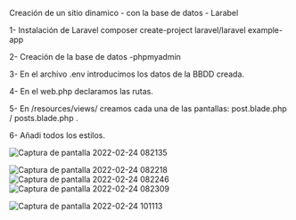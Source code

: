 Creación de un sitio dinamico - con la base de datos - Larabel

1- Instalación de Laravel composer create-project laravel/laravel example-app

2- Creación de la base de datos -phpmyadmin

3- En el archivo .env introducimos los datos de la BBDD creada.

4- En el web.php declaramos las rutas.

5- En /resources/views/ creamos cada una de las pantallas: post.blade.php / posts.blade.php .

6- Añadi todos los estilos.

![Captura de pantalla 2022-02-24 082135](https://user-images.githubusercontent.com/91055703/155477454-68a9e38c-8646-4582-8372-2b7d5063036b.png)

![Captura de pantalla 2022-02-24 082218](https://user-images.githubusercontent.com/91055703/155477539-151c785f-1a49-4b0d-9004-c98b1dba2e6b.png)
![Captura de pantalla 2022-02-24 082246](https://user-images.githubusercontent.com/91055703/155477540-a631ec55-8c36-4e81-9de6-cbfaa89fb46d.png)
![Captura de pantalla 2022-02-24 082309](https://user-images.githubusercontent.com/91055703/155477541-5e26ec88-c334-4e5c-a1f4-1a65b8fb10c7.png)

![Captura de pantalla 2022-02-24 101113](https://user-images.githubusercontent.com/91055703/155494139-8ccd726e-6d88-4794-be33-71748ca0ad74.png)







